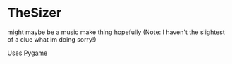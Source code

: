 # TheSizer
might maybe be a music make thing hopefully (Note: I haven't the slightest of a clue what im doing sorry!)


Uses [Pygame](https://github.com/pygame/pygame)
